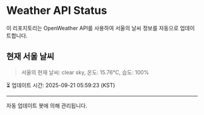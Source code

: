 
# Weather API Status

이 리포지토리는 OpenWeather API를 사용하여 서울의 날씨 정보를 자동으로 업데이트합니다.

## 현재 서울 날씨
> 서울의 현재 날씨: clear sky, 온도: 15.76°C, 습도: 100%

⏳ 업데이트 시간: 2025-09-21 05:59:23 (KST)

---
자동 업데이트 봇에 의해 관리됩니다.
